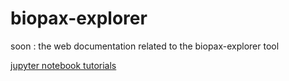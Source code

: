 # biopax-explorer
soon : the web documentation related to the biopax-explorer tool

[jupyter notebook tutorials](tutorials/notebooks_main.md)
